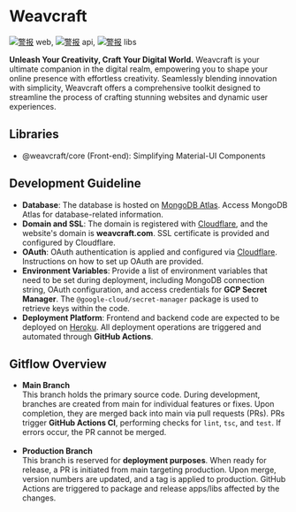 # Weavcraft

[![警报](https://sonarqube.royfuwei.dev/api/project_badges/measure?project=weavcraft-web&metric=alert_status&token=sqb_ce4a906ed0fae5a39374c58df13da7fc1d0ffb10)](https://sonarqube.royfuwei.dev/dashboard?id=weavcraft-web) web, [![警报](https://sonarqube.royfuwei.dev/api/project_badges/measure?project=weavcraft-api&metric=alert_status&token=sqb_e1bdd6a5abd15adffb0126a64d355e3c85e53e4c)](https://sonarqube.royfuwei.dev/dashboard?id=weavcraft-api) api, [![警报](https://sonarqube.royfuwei.dev/api/project_badges/measure?project=weavcraft-libs&metric=alert_status&token=sqb_1939738204883b581493590a57b98b3c8a0a06d5)](https://sonarqube.royfuwei.dev/dashboard?id=weavcraft-libs) libs

**Unleash Your Creativity, Craft Your Digital World.**
Weavcraft is your ultimate companion in the digital realm, empowering you to shape your online presence with effortless creativity. Seamlessly blending innovation with simplicity, Weavcraft offers a comprehensive toolkit designed to streamline the process of crafting stunning websites and dynamic user experiences.

## Libraries

- @weavcraft/core (Front-end): Simplifying Material-UI Components

## Development Guideline

- **Database**: The database is hosted on [MongoDB Atlas](https://account.mongodb.com/). Access MongoDB Atlas for database-related information.
- **Domain and SSL**: The domain is registered with [Cloudflare](https://www.cloudflare.com/), and the website's domain is **weavcraft.com**. SSL certificate is provided and configured by Cloudflare.
- **OAuth**: OAuth authentication is applied and configured via [Cloudflare](https://www.cloudflare.com/). Instructions on how to set up OAuth are provided.
- **Environment Variables**: Provide a list of environment variables that need to be set during deployment, including MongoDB connection string, OAuth configuration, and access credentials for **GCP Secret Manager**. The `@google-cloud/secret-manager` package is used to retrieve keys within the code.
- **Deployment Platform**: Frontend and backend code are expected to be deployed on [Heroku](https://dashboard.heroku.com/). All deployment operations are triggered and automated through **GitHub Actions**.

## Gitflow Overview

- **Main Branch**<br>
  This branch holds the primary source code. During development, branches are created from main for individual features or fixes. Upon completion, they are merged back into main via pull requests (PRs).
  PRs trigger **GitHub Actions CI**, performing checks for `lint`, `tsc`, and `test`. If errors occur, the PR cannot be merged.<br><br>
- **Production Branch**<br>
  This branch is reserved for **deployment purposes**.
  When ready for release, a PR is initiated from main targeting production.
  Upon merge, version numbers are updated, and a tag is applied to production.
  GitHub Actions are triggered to package and release apps/libs affected by the changes.
